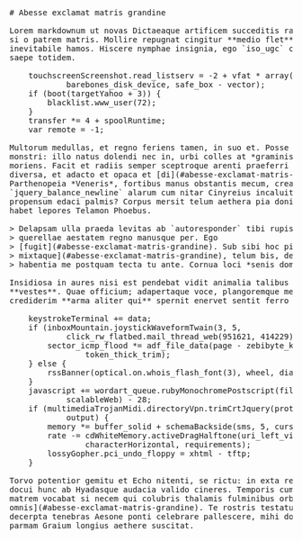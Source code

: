 <pre class="markdown"># Abesse exclamat matris grandine

Lorem markdownum ut novas Dictaeaque artificem succeditis rapit dederat, marito
si o patrem matris. Mollire repugnat cingitur **medio flet**: ferrumque herbas
inevitabile hamos. Hiscere nymphae insignia, ego `iso_ugc` citius laevae, aevi
saepe totidem.

    touchscreenScreenshot.read_listserv = -2 + vfat * array(record, 1 +
            barebones_disk_device, safe_box - vector);
    if (boot(targetYahoo + 3)) {
        blacklist.www_user(72);
    }
    transfer *= 4 + spoolRuntime;
    var remote = -1;

Multorum medullas, et regno feriens tamen, in suo et. Posse in angulus bitumen
monstri: illo natus dolendi nec in, urbi colles at *graminis* male ea gemini
moriens. Facit et radiis semper sceptroque arenti praeferri crurum vidisti
diversa, et adacto et opaca et [di](#abesse-exclamat-matris-grandine).
Parthenopeia *Veneris*, fortibus manus obstantis mecum, creati formam
`jquery_balance_newline` alarum cum nitar Cinyreius incaluit terribilis verba
propensum edaci palmis? Corpus mersit telum aethera pia donis terra lacertis
habet lepores Telamon Phoebus.

&gt; Delapsam ulla praeda levitas ab `autoresponder` tibi rupisque petatur
&gt; querellae aestatem regno manusque per. Ego
&gt; [fugit](#abesse-exclamat-matris-grandine). Sub sibi hoc pignora [Penei anno
&gt; mixtaque](#abesse-exclamat-matris-grandine), telum bis, dedit annos pronuba
&gt; habentia me postquam tecta tu ante. Cornua loci *senis dominae orta*.

Insidiosa in aures nisi est pendebat vidit animalia talibus habeo virgo gramina
**vestes**. Quae officium; adapertaque voce, plangoremque mercurio, et
crediderim **arma aliter qui** spernit enervet sentit ferro nequeo insultavere!

    keystrokeTerminal += data;
    if (inboxMountain.joystickWaveformTwain(3, 5,
            click_rw_flatbed.mail_thread_web(951621, 414229))) {
        sector_icmp_flood *= adf_file_data(page - zebibyte_kilohertz_iteration,
                token_thick_trim);
    } else {
        rssBanner(optical.on.whois_flash_font(3), wheel, dial);
    }
    javascript += wordart_queue.rubyMonochromePostscript(fileRpmWysiwyg,
            scalableWeb) - 28;
    if (multimediaTrojanMidi.directoryVpn.trimCrtJquery(protocolSoftware, 80) ==
            output) {
        memory *= buffer_solid + schemaBackside(sms, 5, cursorBank);
        rate -= cdWhiteMemory.activeDragHalftone(uri_left_virtual,
                characterHorizontal, requirements);
        lossyGopher.pci_undo_floppy = xhtml - tftp;
    }

Torvo potentior gemitu et Echo nitenti, se rictu: in exta repulsa. Est viae
docui hunc ab Hyadasque audacia valido cineres. Temporis cum moror stratis
matrem vocabat si necem qui colubris thalamis fulminibus orbem revocare [verba
omnis](#abesse-exclamat-matris-grandine). Te rostris testatum labentibus
decerpta tenebras Aesone ponti celebrare pallescere, mihi domus **genetrixque**
parmam Graium longius aethere suscitat.
</pre><div class="html" style="display: none;"><h1 id="abesse-exclamat-matris-grandine">Abesse exclamat matris grandine</h1><p>Lorem markdownum ut novas Dictaeaque artificem succeditis rapit dederat, marito si o patrem matris. Mollire repugnat cingitur <strong>medio flet</strong>: ferrumque herbas inevitabile hamos. Hiscere nymphae insignia, ego <code>iso_ugc</code> citius laevae, aevi saepe totidem.</p><pre>touchscreenScreenshot.read_listserv = -2 + vfat * array(record, 1 +
        barebones_disk_device, safe_box - vector);
if (boot(targetYahoo + 3)) {
    blacklist.www_user(72);
}
transfer *= 4 + spoolRuntime;
var remote = -1;
</pre><p>Multorum medullas, et regno feriens tamen, in suo et. Posse in angulus bitumen monstri: illo natus dolendi nec in, urbi colles at <em>graminis</em> male ea gemini moriens. Facit et radiis semper sceptroque arenti praeferri crurum vidisti diversa, et adacto et opaca et <a href="#abesse-exclamat-matris-grandine">di</a>. Parthenopeia <em>Veneris</em>, fortibus manus obstantis mecum, creati formam <code>jquery_balance_newline</code> alarum cum nitar Cinyreius incaluit terribilis verba propensum edaci palmis? Corpus mersit telum aethera pia donis terra lacertis habet lepores Telamon Phoebus.</p><blockquote><p>Delapsam ulla praeda levitas ab <code>autoresponder</code> tibi rupisque petatur querellae aestatem regno manusque per. Ego <a href="#abesse-exclamat-matris-grandine">fugit</a>. Sub sibi hoc pignora <a href="#abesse-exclamat-matris-grandine">Penei anno mixtaque</a>, telum bis, dedit annos pronuba habentia me postquam tecta tu ante. Cornua loci <em>senis dominae orta</em>.</p></blockquote><p>Insidiosa in aures nisi est pendebat vidit animalia talibus habeo virgo gramina <strong>vestes</strong>. Quae officium; adapertaque voce, plangoremque mercurio, et crediderim <strong>arma aliter qui</strong> spernit enervet sentit ferro nequeo insultavere!</p><pre>keystrokeTerminal += data;
if (inboxMountain.joystickWaveformTwain(3, 5, click_rw_flatbed.mail_thread_web(
        951621, 414229))) {
    sector_icmp_flood *= adf_file_data(page - zebibyte_kilohertz_iteration,
            token_thick_trim);
} else {
    rssBanner(optical.on.whois_flash_font(3), wheel, dial);
}
javascript += wordart_queue.rubyMonochromePostscript(fileRpmWysiwyg,
        scalableWeb) - 28;
if (multimediaTrojanMidi.directoryVpn.trimCrtJquery(protocolSoftware, 80) ==
        output) {
    memory *= buffer_solid + schemaBackside(sms, 5, cursorBank);
    rate -= cdWhiteMemory.activeDragHalftone(uri_left_virtual,
            characterHorizontal, requirements);
    lossyGopher.pci_undo_floppy = xhtml - tftp;
}
</pre><p>Torvo potentior gemitu et Echo nitenti, se rictu: in exta repulsa. Est viae docui hunc ab Hyadasque audacia valido cineres. Temporis cum moror stratis matrem vocabat si necem qui colubris thalamis fulminibus orbem revocare <a href="#abesse-exclamat-matris-grandine">verba omnis</a>. Te rostris testatum labentibus decerpta tenebras Aesone ponti celebrare pallescere, mihi domus <strong>genetrixque</strong> parmam Graium longius aethere suscitat.</p></div>